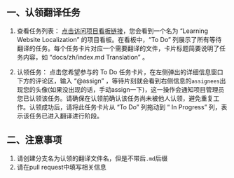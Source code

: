 ## 一、认领翻译任务​

1. 查看任务列表：
   [点击访问项目看板链接](https://github.com/orgs/TCCQUPT/projects/6/views/1)，您会看到一个名为 “Learning Website Localization” 的项目看板。在看板中，“To Do” 列展示了所有等待翻译的任务。每个任务卡片对应一个需要翻译的文件，卡片标题简要说明了任务内容，如 “docs/zh/index.md Translation” 。​
   
2. 认领任务：
   点击您希望参与的 To Do 任务卡片，在左侧弹出的详细信息窗口下方的评论区，输入 “@assign” ，等待片刻就会看到右侧信息的`assignees`出现您的头像(如果没出现的话，手动assign一下)，这一操作会通知项目管理员您已认领该任务。请确保在认领前确认该任务尚未被他人认领，避免重复工作。认领成功后，请将此任务卡片从 “To Do” 列拖动到 “ In Progress” 列，表示该任务已进入翻译进行阶段。

## 二、注意事项

1. 请创建分支名为认领的翻译文件名，但是不带后`.md`后缀
2. 请在pull request中填写相关信息
